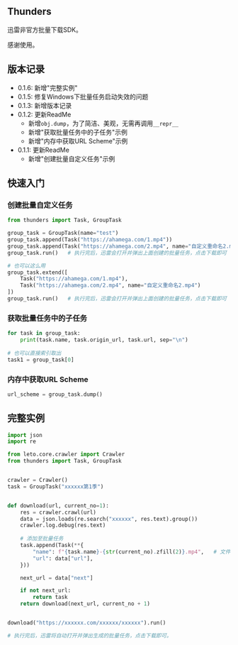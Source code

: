 ## Thunders

迅雷非官方批量下载SDK。

感谢使用。


## 版本记录
* 0.1.6: 新增"完整实例"
* 0.1.5: 修复Windows下批量任务启动失效的问题
* 0.1.3: 新增版本记录
* 0.1.2: 更新ReadMe
    * 新增`obj.dump`，为了简洁、美观，无需再调用`__repr__`
    * 新增"获取批量任务中的子任务"示例
    * 新增"内存中获取URL Scheme"示例
* 0.1.1: 更新ReadMe
    * 新增"创建批量自定义任务"示例

## 快速入门
### 创建批量自定义任务

```python
from thunders import Task, GroupTask

group_task = GroupTask(name="test")
group_task.append(Task("https://ahamega.com/1.mp4"))
group_task.append(Task("https://ahamega.com/2.mp4", name="自定义重命名2.mp4"))
group_task.run()   # 执行完后，迅雷会打开并弹出上面创建的批量任务，点击下载即可

# 也可以这么用
group_task.extend([
    Task("https://ahamega.com/1.mp4"),
    Task("https://ahamega.com/2.mp4", name="自定义重命名2.mp4")
])
group_task.run()   # 执行完后，迅雷会打开并弹出上面创建的批量任务，点击下载即可

```

### 获取批量任务中的子任务
```python
for task in group_task:
    print(task.name, task.origin_url, task.url, sep="\n")
    
# 也可以直接索引取出
task1 = group_task[0]
```

### 内存中获取URL Scheme
```python
url_scheme = group_task.dump()
```

## 完整实例
```python
import json
import re

from leto.core.crawler import Crawler
from thunders import Task, GroupTask


crawler = Crawler()
task = GroupTask("xxxxxx第1季")


def download(url, current_no=1):
    res = crawler.crawl(url)
    data = json.loads(re.search("xxxxxx", res.text).group())
    crawler.log.debug(res.text)
    
    # 添加至批量任务
    task.append(Task(**{
        "name": f"{task.name}-{str(current_no).zfill(2)}.mp4",   # 文件（子任务）重命名
        "url": data["url"],
    }))

    next_url = data["next"]

    if not next_url:
        return task
    return download(next_url, current_no + 1)


download("https://xxxxxx.com/xxxxxx/xxxxxx").run()

# 执行完后，迅雷将自动打开并弹出生成的批量任务，点击下载即可。
```